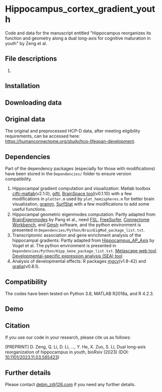 # Hippocampus_cortex_gradient_youth

Code and data for the manuscript entitled "Hippocampus reorganizes its function and geometry along a dual long-axis for cognitive maturation in youth" by Zeng et al.

## File descriptions

1. 

## Installation



## Downloading data



## Original data

The original and preprocessed HCP-D data, after meeting eligibility requirements, can be accessed here: https://humanconnectome.org/study/hcp-lifespan-development.

## Dependencies

Part of the dependency packages (especially for those with modifications) have been stored in the `Dependencies/` folder to ensure version compatibility. 

1. Hippocampal gradient computation and visualization: Matlab toolbox [cifti-matlab](https://github.com/Washington-University/cifti-matlab)(v2.1.0), [gifti](https://github.com/gllmflndn/gifti), [BrainSpace tool](https://github.com/MICA-MNI/BrainSpace)(v0.1.10) with a few modifications in `plotter.m` used by `plot_hemispheres.m` for better brain visualization, [gramm](https://github.com/piermorel/gramm), [SurfStat](https://math.mcgill.ca/keith/surfstat/) with a few modifications to add some useful functions.
2. Hippocampal geometric eigenmodes computation: Partly adapted from [BrainEigenmodes](https://github.com/NSBLab/BrainEigenmodes/tree/main) by Pang et al., need [FSL](https://fsl.fmrib.ox.ac.uk/fsl/fslwiki/FslInstallation), [FreeSurfer](https://surfer.nmr.mgh.harvard.edu/fswiki/DownloadAndInstall), [Connectome Workbench](https://www.humanconnectome.org/software/get-connectome-workbench), and [Gmsh](https://gmsh.info/) software, and the python environment is presented in `Dependencies/Python/BrainEigMod_package_list.txt`.
3. Transcriptomic association and gene enrichment analysis of the hippocampal gradients: Partly adapted from [Hippocampus_AP_Axis](https://github.com/illdopejake/Hippocampus_AP_Axis) by Vogel et al. The python environment is presented in `Dependencies/Python/Hipp_Gene_package_list.txt`. [Metascape web tool](www.metascape.org). [Developmental-specific expression analysis (SEA) tool](http://genetics.wustl.edu/jdlab/cseatool-2/)
4. Analysis of developmental effects: R packages [mgcv](https://rdocumentation.org/packages/mgcv/versions/1.8-42)(v1.8-42) and [gratia](https://rdocumentation.org/packages/gratia/versions/0.8.1)(v0.8.1).

## Compatibility

The codes have been tested on Python 3.8, MATLAB R2018a, and R 4.2.3.

## Demo



## Citation

If you use our code in your research, please cite us as follows:

[PREPRINT] D. Zeng, Q. Li, D. Li, ..., Y. He, X. Zuo, S. Li, Dual long-axis reorganization of hippocampus in youth, bioRxiv (2023) (DOI: [10.1101/2023.11.03.565423](https://www.biorxiv.org/content/10.1101/2023.11.03.565423v1.article-metrics))

## Further details

Please contact debin_z@126.com if you need any further details.

